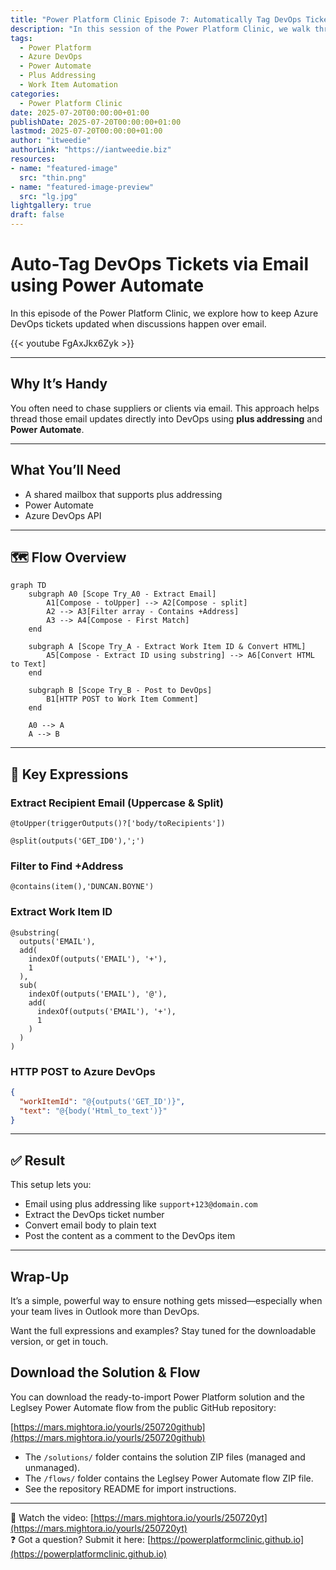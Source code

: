 ```yaml
---
title: "Power Platform Clinic Episode 7: Automatically Tag DevOps Tickets by Email"
description: "In this session of the Power Platform Clinic, we walk through a brilliant way to automatically post email content to Azure DevOps work items using Power Automate and plus addressing. If you're working with teams outside your scrum or chasing up suppliers, this trick can keep your board updated with zero manual effort."
tags:
  - Power Platform
  - Azure DevOps
  - Power Automate
  - Plus Addressing
  - Work Item Automation
categories:
  - Power Platform Clinic
date: 2025-07-20T00:00:00+01:00
publishDate: 2025-07-20T00:00:00+01:00
lastmod: 2025-07-20T00:00:00+01:00
author: "itweedie"
authorLink: "https://iantweedie.biz"
resources:
- name: "featured-image"
  src: "thin.png"
- name: "featured-image-preview"
  src: "lg.jpg"
lightgallery: true
draft: false
---
```


# Auto-Tag DevOps Tickets via Email using Power Automate

In this episode of the Power Platform Clinic, we explore how to keep Azure DevOps tickets updated when discussions happen over email.

{{< youtube FgAxJkx6Zyk >}}

---

## Why It’s Handy

You often need to chase suppliers or clients via email. This approach helps thread those email updates directly into DevOps using **plus addressing** and **Power Automate**.

---

## What You’ll Need

- A shared mailbox that supports plus addressing  
- Power Automate  
- Azure DevOps API

---

## 🗺️ Flow Overview

```mermaid
graph TD
    subgraph A0 [Scope Try_A0 - Extract Email]
        A1[Compose - toUpper] --> A2[Compose - split]
        A2 --> A3[Filter array - Contains +Address]
        A3 --> A4[Compose - First Match]
    end

    subgraph A [Scope Try_A - Extract Work Item ID & Convert HTML]
        A5[Compose - Extract ID using substring] --> A6[Convert HTML to Text]
    end

    subgraph B [Scope Try_B - Post to DevOps]
        B1[HTTP POST to Work Item Comment]
    end

    A0 --> A
    A --> B
```

---

## 🔧 Key Expressions

### Extract Recipient Email (Uppercase & Split)
```powerautomate
@toUpper(triggerOutputs()?['body/toRecipients'])
```

```powerautomate
@split(outputs('GET_ID0'),';')
```

### Filter to Find +Address
```powerautomate
@contains(item(),'DUNCAN.BOYNE')
```

### Extract Work Item ID
```powerautomate
@substring(
  outputs('EMAIL'),
  add(
    indexOf(outputs('EMAIL'), '+'),
    1
  ),
  sub(
    indexOf(outputs('EMAIL'), '@'),
    add(
      indexOf(outputs('EMAIL'), '+'),
      1
    )
  )
)
```

### HTTP POST to Azure DevOps
```json
{
  "workItemId": "@{outputs('GET_ID')}",
  "text": "@{body('Html_to_text')}"
}
```

---

## ✅ Result

This setup lets you:

- Email using plus addressing like `support+123@domain.com`
- Extract the DevOps ticket number
- Convert email body to plain text
- Post the content as a comment to the DevOps item

---

## Wrap-Up

It’s a simple, powerful way to ensure nothing gets missed—especially when your team lives in Outlook more than DevOps.

Want the full expressions and examples? Stay tuned for the downloadable version, or get in touch.

## Download the Solution & Flow

You can download the ready-to-import Power Platform solution and the Leglsey Power Automate flow from the public GitHub repository:

[https://mars.mightora.io/yourls/250720github](https://mars.mightora.io/yourls/250720github)

- The `/solutions/` folder contains the solution ZIP files (managed and unmanaged).
- The `/flows/` folder contains the Leglsey Power Automate flow ZIP file.
- See the repository README for import instructions.

---

🎥 Watch the video: [https://mars.mightora.io/yourls/250720yt](https://mars.mightora.io/yourls/250720yt)  
❓ Got a question? Submit it here: [https://powerplatformclinic.github.io](https://powerplatformclinic.github.io)